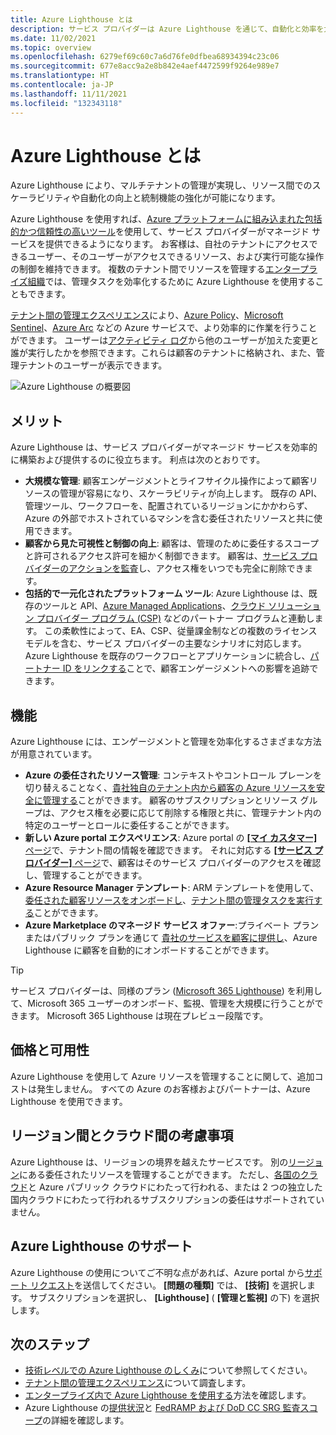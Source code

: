 ```yaml
---
title: Azure Lighthouse とは
description: サービス プロバイダーは Azure Lighthouse を通じて、自動化と効率を大規模に高めたマネージド サービスを顧客に提供することができます。
ms.date: 11/02/2021
ms.topic: overview
ms.openlocfilehash: 6279ef69c60c7a6d76fe0dfbea68934394c23c06
ms.sourcegitcommit: 677e8acc9a2e8b842e4aef4472599f9264e989e7
ms.translationtype: HT
ms.contentlocale: ja-JP
ms.lasthandoff: 11/11/2021
ms.locfileid: "132343118"
---
```

# <a name="what-is-azure-lighthouse"></a>Azure Lighthouse とは

Azure Lighthouse により、マルチテナントの管理が実現し、リソース間でのスケーラビリティや自動化の向上と統制機能の強化が可能になります。

Azure Lighthouse を使用すれば、[Azure プラットフォームに組み込まれた包括的かつ信頼性の高いツール](concepts/architecture.md)を使用して、サービス プロバイダーがマネージド サービスを提供できるようになります。 お客様は、自社のテナントにアクセスできるユーザー、そのユーザーがアクセスできるリソース、および実行可能な操作の制御を維持できます。 複数のテナント間でリソースを管理する[エンタープライズ組織](concepts/enterprise.md)では、管理タスクを効率化するために Azure Lighthouse を使用することもできます。

[テナント間の管理エクスペリエンス](concepts/cross-tenant-management-experience.md)により、[Azure Policy](how-to/policy-at-scale.md)、[Microsoft Sentinel](how-to/manage-sentinel-workspaces.md)、[Azure Arc](how-to/manage-hybrid-infrastructure-arc.md) などの Azure サービスで、より効率的に作業を行うことができます。 ユーザーは[アクティビティ ログ](how-to/view-service-provider-activity.md)から他のユーザーが加えた変更と誰が実行したかを参照できます。これらは顧客のテナントに格納され、また、管理テナントのユーザーが表示できます。

![Azure Lighthouse の概要図](media/azure-lighthouse-overview.jpg)

## <a name="benefits"></a>メリット

Azure Lighthouse は、サービス プロバイダーがマネージド サービスを効率的に構築および提供するのに役立ちます。 利点は次のとおりです。

- **大規模な管理**: 顧客エンゲージメントとライフサイクル操作によって顧客リソースの管理が容易になり、スケーラビリティが向上します。 既存の API、管理ツール、ワークフローを、配置されているリージョンにかかわらず、Azure の外部でホストされているマシンを含む委任されたリソースと共に使用できます。
- **顧客から見た可視性と制御の向上**: 顧客は、管理のために委任するスコープと許可されるアクセス許可を細かく制御できます。 顧客は、[サービス プロバイダーのアクションを監査](how-to/view-service-provider-activity.md)し、アクセス権をいつでも完全に削除できます。
- **包括的で一元化されたプラットフォーム ツール**: Azure Lighthouse は、既存のツールと API、[Azure Managed Applications](concepts/managed-applications.md)、[クラウド ソリューション プロバイダー プログラム (CSP)](concepts/cloud-solution-provider.md) などのパートナー プログラムと連動します。 この柔軟性によって、EA、CSP、従量課金制などの複数のライセンス モデルを含む、サービス プロバイダーの主要なシナリオに対応します。 Azure Lighthouse を既存のワークフローとアプリケーションに統合し、[パートナー ID をリンクする](how-to/partner-earned-credit.md)ことで、顧客エンゲージメントへの影響を追跡できます。

## <a name="capabilities"></a>機能

Azure Lighthouse には、エンゲージメントと管理を効率化するさまざまな方法が用意されています。

- **Azure の委任されたリソース管理**: コンテキストやコントロール プレーンを切り替えることなく、[貴社独自のテナント内から顧客の Azure リソースを安全に管理する](concepts/architecture.md)ことができます。 顧客のサブスクリプションとリソース グループは、アクセス権を必要に応じて削除する権限と共に、管理テナント内の特定のユーザーとロールに委任することができます。
- **新しい Azure portal エクスペリエンス**: Azure portal の [ **[マイ カスタマー]** ページ](how-to/view-manage-customers.md)で、テナント間の情報を確認できます。 それに対応する [ **[サービス プロバイダー]** ページ](how-to/view-manage-service-providers.md)で、顧客はそのサービス プロバイダーのアクセスを確認し、管理することができます。
- **Azure Resource Manager テンプレート**: ARM テンプレートを使用して、[委任された顧客リソースをオンボードし](how-to/onboard-customer.md)、[テナント間の管理タスクを実行する](samples/index.md)ことができます。
- **Azure Marketplace のマネージド サービス オファー**:プライベート プランまたはパブリック プランを通じて [貴社のサービスを顧客に提供し](concepts/managed-services-offers.md)、Azure Lighthouse に顧客を自動的にオンボードすることができます。

> [!TIP]
> サービス プロバイダーは、同様のプラン ([Microsoft 365 Lighthouse](/microsoft-365/lighthouse/m365-lighthouse-overview)) を利用して、Microsoft 365 ユーザーのオンボード、監視、管理を大規模に行うことができます。 Microsoft 365 Lighthouse は現在プレビュー段階です。

## <a name="pricing-and-availability"></a>価格と可用性

Azure Lighthouse を使用して Azure リソースを管理することに関して、追加コストは発生しません。 すべての Azure のお客様およびパートナーは、Azure Lighthouse を使用できます。

## <a name="cross-region-and-cloud-considerations"></a>リージョン間とクラウド間の考慮事項

Azure Lighthouse は、リージョンの境界を越えたサービスです。 別の[リージョン](../availability-zones/az-overview.md#regions)にある委任されたリソースを管理することができます。 ただし、[各国のクラウド](../active-directory/develop/authentication-national-cloud.md)と Azure パブリック クラウドにわたって行われる、または 2 つの独立した国内クラウドにわたって行われるサブスクリプションの委任はサポートされていません。

## <a name="support-for-azure-lighthouse"></a>Azure Lighthouse のサポート

Azure Lighthouse の使用についてご不明な点があれば、Azure portal から[サポート リクエスト](..//azure-portal/supportability/how-to-create-azure-support-request.md)を送信してください。 **[問題の種類]** では、 **[技術]** を選択します。 サブスクリプションを選択し、 **[Lighthouse]** ( **[管理と監視]** の下) を選択します。

## <a name="next-steps"></a>次のステップ

- [技術レベルでの Azure Lighthouse のしくみ](concepts/architecture.md)について参照してください。
- [テナント間の管理エクスペリエンス](concepts/cross-tenant-management-experience.md)について調査します。
- [エンタープライズ内で Azure Lighthouse を使用する](concepts/enterprise.md)方法を確認します。
- Azure Lighthouse の[提供状況](https://azure.microsoft.com/global-infrastructure/services/?products=azure-lighthouse&regions=all)と [FedRAMP および DoD CC SRG 監査スコープ](../azure-government/compliance/azure-services-in-fedramp-auditscope.md)の詳細を確認します。
